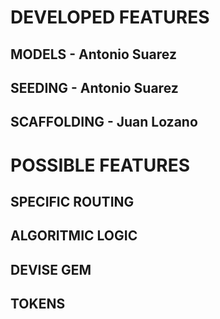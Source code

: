 # DEVELOPED FEATURES
## MODELS - Antonio Suarez
## SEEDING - Antonio Suarez
## SCAFFOLDING - Juan Lozano

# POSSIBLE FEATURES
## SPECIFIC ROUTING
## ALGORITMIC LOGIC
## DEVISE GEM
## TOKENS
